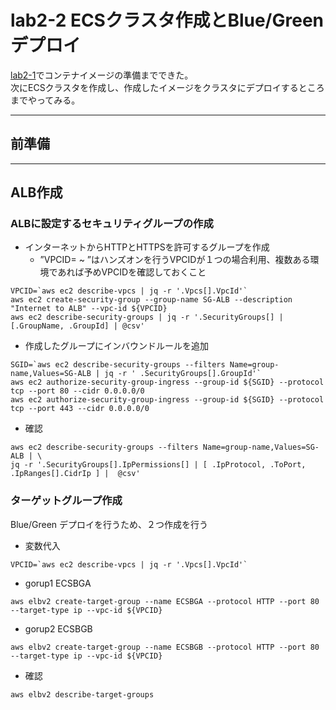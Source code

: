 # lab2-2 ECSクラスタ作成とBlue/Greenデプロイ
[lab2-1](container2-1.md)でコンテナイメージの準備までできた。   
次にECSクラスタを作成し、作成したイメージをクラスタにデプロイするところまでやってみる。

---
## 前準備

---
## ALB作成
### ALBに設定するセキュリティグループの作成
- インターネットからHTTPとHTTPSを許可するグループを作成
  - ”VPCID= ~ ”はハンズオンを行うVPCIDが１つの場合利用、複数ある環境であれば予めVPCIDを確認しておくこと
```
VPCID=`aws ec2 describe-vpcs | jq -r '.Vpcs[].VpcId'`
aws ec2 create-security-group --group-name SG-ALB --description "Internet to ALB" --vpc-id ${VPCID}
aws ec2 describe-security-groups | jq -r '.SecurityGroups[] | [.GroupName, .GroupId] | @csv'
```
- 作成したグループにインバウンドルールを追加
```
SGID=`aws ec2 describe-security-groups --filters Name=group-name,Values=SG-ALB | jq -r ' .SecurityGroups[].GroupId'`
aws ec2 authorize-security-group-ingress --group-id ${SGID} --protocol tcp --port 80 --cidr 0.0.0.0/0
aws ec2 authorize-security-group-ingress --group-id ${SGID} --protocol tcp --port 443 --cidr 0.0.0.0/0
```
- 確認
```
aws ec2 describe-security-groups --filters Name=group-name,Values=SG-ALB | \
jq -r '.SecurityGroups[].IpPermissions[] | [ .IpProtocol, .ToPort, .IpRanges[].CidrIp ] |  @csv'
```

### ターゲットグループ作成
Blue/Green デプロイを行うため、２つ作成を行う
- 変数代入
```
VPCID=`aws ec2 describe-vpcs | jq -r '.Vpcs[].VpcId'`
```
- gorup1 ECSBGA
```
aws elbv2 create-target-group --name ECSBGA --protocol HTTP --port 80 --target-type ip --vpc-id ${VPCID}
```
- gorup2 ECSBGB
```
aws elbv2 create-target-group --name ECSBGB --protocol HTTP --port 80 --target-type ip --vpc-id ${VPCID}
```
- 確認
```
aws elbv2 describe-target-groups
```


